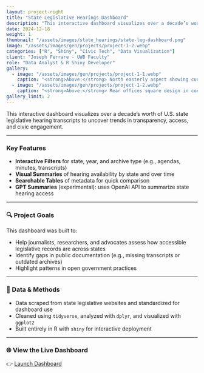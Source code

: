 ```yaml
---
layout: project-right
title: "State Legislative Hearings Dashboard"
description: "This interactive dashboard visualizes over a decade’s worth of U.S. state legislative hearing transcripts to uncover trends in transparency, access, and civic engagement."
date: 2024-12-18
weight: 1
thumbnail: "/assets/images/state_hearings/state-leg-dashboard.png"
image: "/assets/images/gen/projects/project-1-2.webp"
categories: ["R", "Shiny", "Civic Tech", "Data Visualization"]
client: "Joseph Ferrare - UWB Faculty"
role: "Data Analyst & R Shiny Developer"
gallery:
  - image: "/assets/images/gen/projects/project-1-1.webp"
    caption: "<strong>Above:</strong> North easterly aspect showing curved design"
  - image: "/assets/images/gen/projects/project-1-2.webp"
    caption: "<strong>Above:</strong> Rear offices square design in contrast"
gallery_limit: 2
---
```


This interactive dashboard visualizes over a decade’s worth of U.S. state legislative hearing transcripts to uncover trends in transparency, access, and civic engagement.

---

### Key Features

- **Interactive Filters** for state, year, and archive type (e.g., agendas, minutes, transcripts)
- **Visual Summaries** of hearing availability by state and over time
- **Searchable Tables** of metadata for quick comparison
- **GPT Summaries** (experimental): uses OpenAI API to summarize state hearing access

---

### 🔍 Project Goals

This dashboard was built to:
- Help journalists, researchers, and advocates assess how accessible legislative records are across states
- Identify gaps in public documentation (e.g., missing transcripts or outdated archives)
- Highlight patterns in open government practices

---

### 📁 Data & Methods

- Data scraped from state legislative websites and standardized for dashboard use
- Cleaned using `tidyverse`, analyzed with `dplyr`, and visualized with `ggplot2`
- Built entirely in R with `shiny` for interactive deployment

---

### 🌐 View the Live Dashboard

👉 [Launch Dashboard](https://inaya-r.shinyapps.io/StateHearings_Dashboard/)